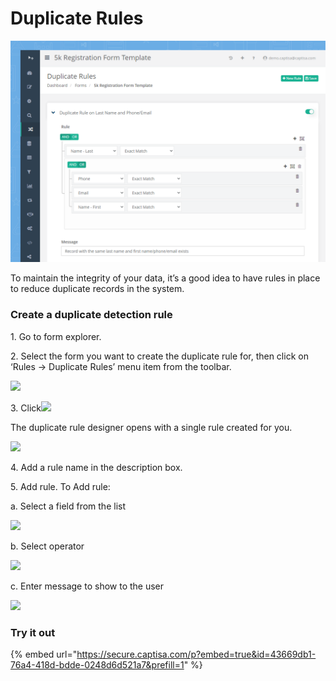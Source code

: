 # Duplicate Rules

![](<../.gitbook/assets/Duplicate Rule (1).png>)

To maintain the integrity of your data, it’s a good idea to have rules in place to reduce duplicate records in the system.

### Create a duplicate detection rule

1\. Go to form explorer.

2\. Select the form you want to create the duplicate rule for, then click on ‘Rules -> Duplicate Rules’ menu item from the toolbar.

![](https://captisa.com/wp-content/uploads/2018/11/FormRules1-1.png)

3\. Click![](https://captisa.com/wp-content/uploads/2018/11/NewRule.png)

The duplicate rule designer opens with a single rule created for you.

![](https://captisa.com/wp-content/uploads/2018/11/duplicateRuleNew.png)

4\. Add a rule name in the description box.

5\. Add rule. To Add rule:

a. Select a field from the list

![](https://captisa.com/wp-content/uploads/2018/11/duplicateRuleFields.png)

b. Select operator

![](https://captisa.com/wp-content/uploads/2018/11/duplicateRuleOperator.png)

c. Enter message to show to the user

![](https://captisa.com/wp-content/uploads/2018/11/duplicate-rule-1.png)

### Try it out

{% embed url="https://secure.captisa.com/p?embed=true&id=43669db1-76a4-418d-bdde-0248d6d521a7&prefill=1" %}

